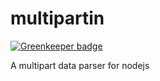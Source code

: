 multipartin
===========

[![Greenkeeper badge](https://badges.greenkeeper.io/taoyuan/multipartin.svg)](https://greenkeeper.io/)

A multipart data parser for nodejs
